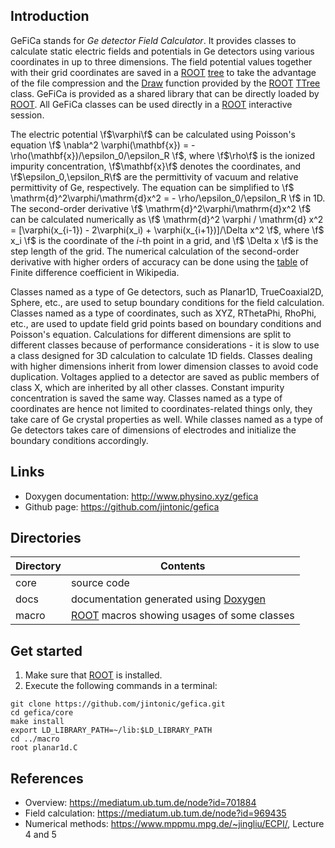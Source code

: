 ## Introduction

GeFiCa stands for *Ge detector Field Calculator*. It provides classes to calculate static electric fields and potentials in Ge detectors using various coordinates in up to three dimensions. The field potential values together with their grid coordinates are saved in a [ROOT][] [tree][] to take the advantage of the file compression and the [Draw][] function provided by the [ROOT][] [TTree][] class. GeFiCa is provided as a shared library that can be directly loaded by [ROOT][]. All GeFiCa classes can be used directly in a [ROOT][] interactive session.

The electric potential \f$\varphi\f$ can be calculated using Poisson's equation \f$ \nabla^2 \varphi(\mathbf{x}) = - \rho(\mathbf{x})/\epsilon_0/\epsilon_R \f$, where \f$\rho\f$ is the ionized impurity concentration, \f$\mathbf{x}\f$ denotes the coordinates, and \f$\epsilon_0,\epsilon_R\f$ are the permittivity of vacuum and relative permittivity of Ge, respectively. The equation can be simplified to \f$ \mathrm{d}^2\varphi/\mathrm{d}x^2 = - \rho/\epsilon_0/\epsilon_R \f$ in 1D. The second-order derivative \f$ \mathrm{d}^2\varphi/\mathrm{d}x^2 \f$ can be calculated numerically as \f$ \mathrm{d}^2 \varphi / \mathrm{d} x^2 = [\varphi(x_{i-1}) - 2\varphi(x_i) + \varphi(x_{i+1})]/\Delta x^2 \f$, where \f$ x_i \f$ is the coordinate of the _i_-th point in a grid, and \f$ \Delta x \f$ is the step length of the grid. The numerical calculation of the second-order derivative with higher orders of accuracy can be done using the [table][] of Finite difference coefficient in Wikipedia.

Classes named as a type of Ge detectors, such as Planar1D, TrueCoaxial2D, Sphere, etc., are used to setup boundary conditions for the field calculation. Classes named as a type of coordinates, such as XYZ, RThetaPhi, RhoPhi, etc., are used to update field grid points based on boundary conditions and Poisson's equation. Calculations for different dimensions are split to different classes because of performance considerations - it is slow to use a class designed for 3D calculation to calculate 1D fields. Classes dealing with higher dimensions inherit from lower dimension classes to avoid code duplication. Voltages applied to a detector are saved as public members of class X, which are inherited by all other classes. Constant impurity concentration is saved the same way. Classes named as a type of coordinates are hence not limited to coordinates-related things only, they take care of Ge crystal properties as well. While classes named as a type of Ge detectors takes care of dimensions of electrodes and initialize the boundary conditions accordingly.

## Links

- Doxygen documentation: http://www.physino.xyz/gefica
- Github page: https://github.com/jintonic/gefica

## Directories

Directory | Contents
----------|-----------
core      | source code
docs      | documentation generated using [Doxygen][]
macro     | [ROOT][] macros showing usages of some classes

## Get started

1. Make sure that [ROOT][] is installed.
2. Execute the following commands in a terminal:

~~~{.sh}
git clone https://github.com/jintonic/gefica.git
cd gefica/core
make install
export LD_LIBRARY_PATH=~/lib:$LD_LIBRARY_PATH
cd ../macro
root planar1d.C
~~~

## References

- Overview: https://mediatum.ub.tum.de/node?id=701884
- Field calculation: https://mediatum.ub.tum.de/node?id=969435
- Numerical methods: https://www.mppmu.mpg.de/~jingliu/ECPI/, Lecture 4 and 5

[ROOT]:https://root.cern.ch
[tree]:https://root.cern.ch/root/htmldoc/guides/users-guide/Trees.html
[Draw]:https://root.cern.ch/doc/master/classTTree.html#a73450649dc6e54b5b94516c468523e45
[TTree]:https://root.cern.ch/doc/master/classTTree.html
[Doxygen]:http://www.stack.nl/~dimitri/doxygen/index.html
[table]:https://en.wikipedia.org/wiki/Finite_difference_coefficient
